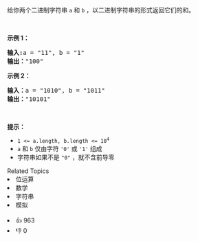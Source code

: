 <p>给你两个二进制字符串 <code>a</code> 和 <code>b</code> ，以二进制字符串的形式返回它们的和。</p>

<p>&nbsp;</p>

<p><strong>示例&nbsp;1：</strong></p>

<pre>
<strong>输入:</strong>a = "11", b = "1"
<strong>输出：</strong>"100"</pre>

<p><strong>示例&nbsp;2：</strong></p>

<pre>
<strong>输入：</strong>a = "1010", b = "1011"
<strong>输出：</strong>"10101"</pre>

<p>&nbsp;</p>

<p><strong>提示：</strong></p>

<ul> 
 <li><code>1 &lt;= a.length, b.length &lt;= 10<sup>4</sup></code></li> 
 <li><code>a</code> 和 <code>b</code> 仅由字符 <code>'0'</code> 或 <code>'1'</code> 组成</li> 
 <li>字符串如果不是 <code>"0"</code> ，就不含前导零</li> 
</ul>

<div><div>Related Topics</div><div><li>位运算</li><li>数学</li><li>字符串</li><li>模拟</li></div></div><br><div><li>👍 963</li><li>👎 0</li></div>